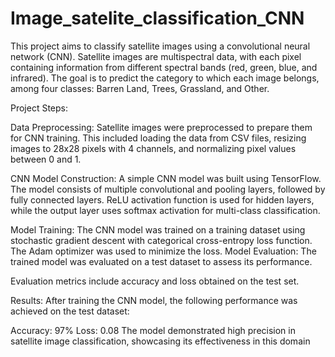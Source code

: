 # Image_satelite_classification_CNN

This project aims to classify satellite images using a convolutional neural network (CNN). Satellite images are multispectral data, with each pixel containing information from different spectral bands (red, green, blue, and infrared). The goal is to predict the category to which each image belongs, among four classes: Barren Land, Trees, Grassland, and Other. 

Project Steps: 

Data Preprocessing: Satellite images were preprocessed to prepare them for CNN training. This included loading the data from CSV files, resizing images to 28x28 pixels with 4 channels, and normalizing pixel values between 0 and 1. 

CNN Model Construction: A simple CNN model was built using TensorFlow. The model consists of multiple convolutional and pooling layers, followed by fully connected layers. ReLU activation function is used for hidden layers, while the output layer uses softmax activation for multi-class classification. 

Model Training: The CNN model was trained on a training dataset using stochastic gradient descent with categorical cross-entropy loss function. The Adam optimizer was used to minimize the loss. Model Evaluation: The trained model was evaluated on a test dataset to assess its performance. 

Evaluation metrics include accuracy and loss obtained on the test set.

Results:
After training the CNN model, the following performance was achieved on the test dataset:

Accuracy: 97%
Loss: 0.08
The model demonstrated high precision in satellite image classification, showcasing its effectiveness in this domain
